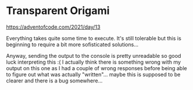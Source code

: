 Transparent Origami
===================

https://adventofcode.com/2021/day/13

Everything takes quite some time to execute. It's still tolerable but this is beginning to require a bit more
sofisticated solutions...

Anyway, sending the output to the console is pretty unreadable so good luck interpreting this :(
I actually think there is something wrong with my output on this one as I had a couple of wrong responses before being
able to figure out what was actually "written"... maybe this is supposed to be clearer and there is a bug somewhere... 


